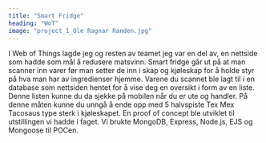 ```yaml
---
title: "Smart Fridge"
heading: "WoT"
image: "project_1_Ole Ragnar Randen.jpg"
---
```


I Web of Things lagde jeg og resten av teamet jeg var en del av, en nettside som hadde som mål å redusere matsvinn. Smart fridge går ut på at man scanner inn varer før man setter de inn i skap og kjøleskap for å holde styr på hva man har av ingredienser hjemme. Varene du scannet ble lagt til i en database som nettsiden hentet for å vise deg en oversikt i form av en liste. Denne listen kunne du da sjekke på mobilen når du er ute og handler. På denne måten kunne du unngå å ende opp med 5 halvspiste Tex Mex Tacosaus type sterk i kjøleskapet. En proof of concept ble utviklet til utstillingen vi hadde i faget. Vi brukte MongoDB, Express, Node.js, EJS og Mongoose til POCen.

